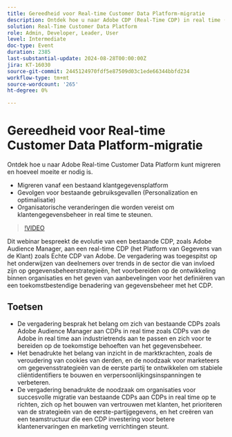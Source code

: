 ```yaml
---
title: Gereedheid voor Real-time Customer Data Platform-migratie
description: Ontdek hoe u naar Adobe CDP (Real-Time CDP) in real time (RTCDP) kunt migreren en welk inspanningsniveau vereist is:- Migreer vanuit een bestaande CDP- Effect op bestaande gebruiksgevallen (Personalization en Optimalisatie) - Organisatorische veranderingen die worden vereist om klantengegevensbeheer in real time te steunen.
solution: Real-Time Customer Data Platform
role: Admin, Developer, Leader, User
level: Intermediate
doc-type: Event
duration: 2385
last-substantial-update: 2024-08-28T00:00:00Z
jira: KT-16030
source-git-commit: 2445124970fdf5e87509d03c1ede66344bbfd234
workflow-type: tm+mt
source-wordcount: '265'
ht-degree: 0%

---
```



# Gereedheid voor Real-time Customer Data Platform-migratie

Ontdek hoe u naar Adobe Real-time Customer Data Platform kunt migreren en hoeveel moeite er nodig is.

* Migreren vanaf een bestaand klantgegevensplatform
* Gevolgen voor bestaande gebruiksgevallen (Personalization en optimalisatie)
* Organisatorische veranderingen die worden vereist om klantengegevensbeheer in real time te steunen.

>[!VIDEO](https://video.tv.adobe.com/v/3432995/?learn=on)

Dit webinar bespreekt de evolutie van een bestaande CDP, zoals Adobe Audience Manager, aan een real-time CDP (het Platform van Gegevens van de Klant) zoals Echte CDP van Adobe. De vergadering was toegespitst op het onderwijzen van deelnemers over trends in de sector die van invloed zijn op gegevensbeheerstrategieën, het voorbereiden op de ontwikkeling binnen organisaties en het geven van aanbevelingen voor het definiëren van een toekomstbestendige benadering van gegevensbeheer met het CDP.

## Toetsen

* De vergadering besprak het belang om zich van bestaande CDPs zoals Adobe Audience Manager aan CDPs in real time zoals CDPs van de Adobe in real time aan industrietrends aan te passen en zich voor te bereiden op de toekomstige behoeften van het gegevensbeheer.
* Het benadrukte het belang van inzicht in de marktkrachten, zoals de veroudering van cookies van derden, en de noodzaak voor marketeers om gegevensstrategieën van de eerste partij te ontwikkelen om stabiele cliëntidentifiers te bouwen en verpersoonlijkingsinspanningen te verbeteren.
* De vergadering benadrukte de noodzaak om organisaties voor succesvolle migratie van bestaande CDPs aan CDPs in real time op te richten, zich op het bouwen van vertrouwen met klanten, het prioriteren van de strategieën van de eerste-partijgegevens, en het creëren van een teamstructuur die een CDP investering voor betere klantenervaringen en marketing verrichtingen steunt.
